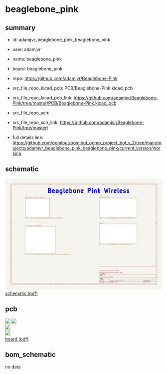 # beaglebone_pink
 
## summary 
* id: adamjvr_beaglebone_pink_beaglebone_pink
* user: adamjvr
* name: beaglebone_pink
* board: beaglebone_pink
* repo: https://github.com/adamjvr/Beaglebone-Pink
* src_file_repo_kicad_pcb: PCB/Beaglebone-Pink.kicad_pcb
* src_file_repo_kicad_pcb_link: https://github.com/adamjvr/Beaglebone-Pink/tree/master/PCB/Beaglebone-Pink.kicad_pcb


* src_file_repo_sch: 
* src_file_repo_sch_link: https://github.com/adamjvr/Beaglebone-Pink/tree/master/
* full details link: https://github.com/oomlout/oomlout_oomp_project_bot_v_2/tree/main/projects/adamjvr_beaglebone_pink_beaglebone_pink/current_version/working  

## schematic  
![](working_schematic_600.png)  
[schematic (pdf)](working_schematic.pdf) 






















## pcb  
![](working_3d_600.png) 
![](working_3d_front_600.png)  
![](working_3d_back_600.png)  
![](working_600.png)  
[board (pdf)](working.pdf)  


## bom_schematic
no data


